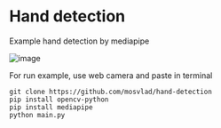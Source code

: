 # Hand detection
Example hand detection by mediapipe

![image](https://user-images.githubusercontent.com/31764930/184207834-d9295672-d4ab-4d08-889d-a7c453122c90.png)

For run example, use web camera and paste in terminal

```
git clone https://github.com/mosvlad/hand-detection
pip install opencv-python
pip install mediapipe
python main.py
```
